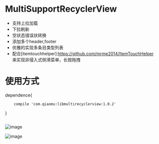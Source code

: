 # MultiSupportRecyclerView
- 支持上拉加载
- 下拉刷新
- 空状态错误状转换
- 添加多个header,footer
- 优雅的实现多条目类型列表
- 配合[itemtouchhelper]:https://github.com/mrme2014/ItemTouchHelper
  来实现非侵入式侧滑菜单，长按拖拽
# 使用方式
dependence{

        compile 'com.qiaomu:libmultirecyclerview:1.0.2'

}

```java

```
![image](https://github.com/mrme2014/MultiSupportRecyclerView/raw/master/art/1.png)

![image](https://github.com/mrme2014/MultiSupportRecyclerView/raw/master/art/2.png)

